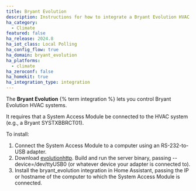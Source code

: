 ```yaml
---
title: Bryant Evolution
description: Instructions for how to integrate a Bryant Evolution HVAC system using a System Access Module.
ha_category:
  - Climate
featured: false
ha_release: 2024.8
ha_iot_class: Local Polling
ha_config_flow: true
ha_domain: bryant_evolution
ha_platforms:
  - climate
ha_zeroconf: false
ha_homekit: true
ha_integration_type: integration
---
```


The **Bryant Evolution** {% term integration %} lets you control Bryant Evolution HVAC systems.

It requires that a System Access Module be connected to the HVAC system (e.g., a Bryant SYSTXBBRCT01).

To install:

1. Connect the System Access Module to a computer using an RS-232-to-USB adapter.
1. Download [evolutionhttp](https://github.com/danielsmyers/evolutionhttp). Build and run the server binary, passing --device=/dev/ttyUSB0 (or whatever device your adapter is connected to).
1. Install the bryant_evolution integration in Home Assistant, passing the IP or hostname of the computer to which the System Access Module is connected.
